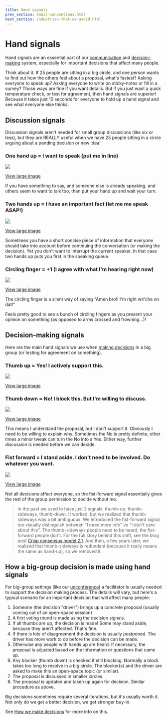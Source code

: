 ```yaml
---
title: Hand signals
prev_section: email-conventions.html
next_section: industries-that-we-avoid.html
---
```


Hand signals
============

Hand signals are an essential part of our [communication](communication.html) and [decision-making](decisions.html) system, especially for important decisions that affect many people.

Think about it. If 25 people are sitting in a big circle, and one person wants to find out how the others feel about a proposal, what's fastest? Asking everyone to speak up? Asking everyone to write on sticky-notes or fill in a survey? Those ways are fine if you want details. But if you just want a quick temperature check, or test for agreement, then hand signals are superior! Because it takes just 10 seconds for everyone to hold up a hand signal and see what everyone else thinks.

Discussion signals
------------------

Discussion signals aren't needed for small group discussions (like six or less), but they are REALLY useful when we have 25 people sitting in a circle arguing about a pending decision or new idea!

### One hand up = I want to speak (put me in line)

![](../assets/hand-signals/05-Want-to-speak-Crisp-Hand-Signal-225x300.jpg)

[View large image](../assets/hand-signals/05-Want-to-speak-Crisp-Hand-Signal.jpg)

If you have something to say, and someone else is already speaking, and others seem to want to talk too, then put your hand up and wait your turn.

### Two hands up = I have an important fact (let me me speak ASAP!)

![](../assets/hand-signals/06-Facts-Crisp-Hand-Signal-225x300.jpg)

[View large image](../assets/hand-signals/06-Facts-Crisp-Hand-Signal.jpg)

Sometimes you have a short concise piece of information that everyone should take into account before continuing the conversation (or making the decision). Yet you don't want to interrupt the current speaker. In that case two hands up puts you first in the speaking queue.

### Circling finger = +1 (I agree with what I'm hearing right now)

![](../assets/hand-signals/07-Agree-Crisp-Hand-Signal-225x300.jpg)

[View large image](../assets/hand-signals/07-Agree-Crisp-Hand-Signal.jpg)

The circling finger is a silent way of saying "Amen bro!! I'm right wit'cha on dat!"

Feels pretty good to see a bunch of circling fingers as you present your opinion on something (as opposed to arms crossed and frowning...)!

Decision-making signals
-----------------------

Here are the main hand signals we use when [making decisions](decisions.html) in a big group (or testing for agreement on something).

### Thumb up = Yes! I actively support this.

![](../assets/hand-signals/01-Up-Crisp-Hand-Signal-225x300.jpg)

[View large image](../assets/hand-signals/01-Up-Crisp-Hand-Signal.jpg)

### Thumb down = No! I block this. But I'm willing to discuss.

![](../assets/hand-signals/03-Down-Crisp-Hand-Signal-225x300.jpg)

[View large image](../assets/hand-signals/03-Down-Crisp-Hand-Signal.jpg)

This means I understand the proposal, but I don't support it. Obviously I need to be willing to explain why. Sometimes the No is pretty definite, other times a minor tweak can turn the No into a Yes. Either way, further discussion is needed before we can decide.

### Fist forward = I stand aside. I don't need to be involved. Do whatever you want.

![](../assets/hand-signals/04-Stand-Aside-Crisp-Hand-Signal-225x300.jpg)

[View large image](../assets/hand-signals/04-Stand-Aside-Crisp-Hand-Signal.jpg)

Not all decisions affect everyone, so the fist-forward signal essentially gives the rest of the group permission to decide without me.

> In the past we used to have just 3 signals: thumb-up, thumb-sideways, thumb-down. It worked, but we realized that thumb-sideways was a bit ambiguous. We introduced the fist-forward signal too visually distinguish between "I need more info" vs "I don't care about this". The thumb-sideways people need to be heard, the fist-forward people don't. For the full story behind this shift, see the blog post [Crisp consensus model 2.1](http://blog.crisp.se/2014/03/27/peterantman/crisp-consensus-model-2-1). And then, a few years later, we realized that thumb-sideways is redundant (because it really means the same as hand-up), so we removed it.

How a big-group decision is made using hand signals
---------------------------------------------------

For big-group settings (like our [unconference](unconference.html)) a facilitator is usually needed to support the decision making process. The details will vary, but here's a typical scenario for an important decision that will affect many people:

1.  Someone (the decision "driver") brings up a concrete proposal (usually coming out of an open-space session)
2.  A first voting round is made using the decision signals.
3.  If all thumbs are up, the decision is made! Some may stand aside, because they aren't affected. That's fine.
4.  If there is lots of disagreement the decision is usually postponed. The driver has more work to do before the decision can be made.
5.  Otherwise any people with hands up are heard. If necessary, the proposal is adjusted based on the information or questions that came up.
6.  Any blocker (thumb down) is checked if still blocking. Normally a block takes too long to resolve in a big circle. The blocker(s) and the driver are asked to make this an open-space topic (or similar).
7.  The proposal is discussed in smaller circles.
8.  The proposal is updated and taken up again for decision. Similar procedure as above.

Big decisions sometimes require several iterations, but it's usually worth it. Not only do we get a better decision, we get stronger buy-in.

See [How we make decisions](decisions.html) for more info on this.
